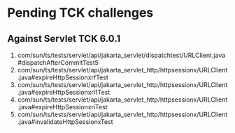 
# Pending TCK challenges

## Against Servlet TCK 6.0.1

1. com/sun/ts/tests/servlet/api/jakarta_servlet/dispatchtest/URLClient.java#dispatchAfterCommitTest5
1. com/sun/ts/tests/servlet/api/jakarta_servlet_http/httpsessionx/URLClient.java#expireHttpSessionxrfTest
1. com/sun/ts/tests/servlet/api/jakarta_servlet_http/httpsessionx/URLClient.java#expireHttpSessionxri1Test
1. com/sun/ts/tests/servlet/api/jakarta_servlet_http/httpsessionx/URLClient.java#expireHttpSessionxriTest
1. com/sun/ts/tests/servlet/api/jakarta_servlet_http/httpsessionx/URLClient.java#invalidateHttpSessionxTest
